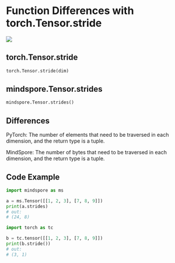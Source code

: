 # Function Differences with torch.Tensor.stride

<a href="https://gitee.com/mindspore/docs/blob/r1.6/docs/mindspore/migration_guide/source_en/api_mapping/pytorch_diff/stride.md" target="_blank"><img src="https://gitee.com/mindspore/docs/raw/r1.6/resource/_static/logo_source_en.png"></a>

## torch.Tensor.stride

```python
torch.Tensor.stride(dim)
```

## mindspore.Tensor.strides

```python
mindspore.Tensor.strides()
```

## Differences

PyTorch: The number of elements that need to be traversed in each dimension, and the return type is a tuple.

MindSpore: The number of bytes that need to be traversed in each dimension, and the return type is a tuple.

## Code Example

```python
import mindspore as ms

a = ms.Tensor([[1, 2, 3], [7, 8, 9]])
print(a.strides)
# out:
# (24, 8)

import torch as tc

b = tc.tensor([[1, 2, 3], [7, 8, 9]])
print(b.stride())
# out:
# (3, 1)
```
